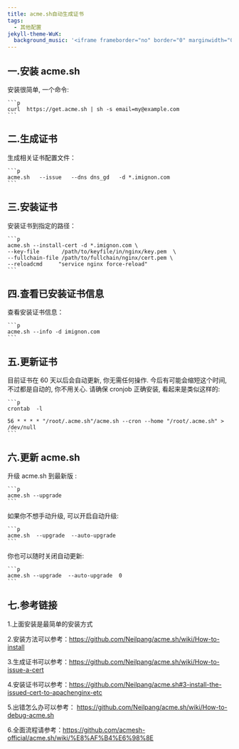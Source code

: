 ```yaml
---
title: acme.sh自动生成证书
tags:
  - 其他配置
jekyll-theme-WuK:
  background_music: '<iframe frameborder="no" border="0" marginwidth="0" marginheight="0" width=100% height=86 src="//music.163.com/outchain/player?type=2&id=27876158&auto=0&height=66"></iframe>'
---
```


## 一.安装 acme.sh
安装很简单, 一个命令:

    ```p
    curl  https://get.acme.sh | sh -s email=my@example.com
    ```
   
## 二.生成证书
生成相关证书配置文件：

    ```p
    acme.sh   --issue   --dns dns_gd   -d *.imignon.com
    ```
    
## 三.安装证书
 安装证书到指定的路径：
 
    ```p
    acme.sh --install-cert -d *.imignon.com \
    --key-file       /path/to/keyfile/in/nginx/key.pem  \
    --fullchain-file /path/to/fullchain/nginx/cert.pem \
    --reloadcmd     "service nginx force-reload"
    ```
## 四.查看已安装证书信息
查看安装证书信息：

    ```p
    acme.sh --info -d imignon.com
    ```
 
## 五.更新证书
目前证书在 60 天以后会自动更新, 你无需任何操作. 今后有可能会缩短这个时间, 不过都是自动的, 你不用关心.
请确保 cronjob 正确安装, 看起来是类似这样的:

    ```p
    crontab  -l

    56 * * * * "/root/.acme.sh"/acme.sh --cron --home "/root/.acme.sh" > /dev/null
    ```

## 六.更新 acme.sh
升级 acme.sh 到最新版 :

    ```p
    acme.sh --upgrade
    ```

如果你不想手动升级, 可以开启自动升级:

    ```p
    acme.sh  --upgrade  --auto-upgrade
    ```
 
你也可以随时关闭自动更新:

    ```p
    acme.sh --upgrade  --auto-upgrade  0
    ```

## 七.参考链接
1.上面安装是最简单的安装方式 

2.安装方法可以参考：https://github.com/Neilpang/acme.sh/wiki/How-to-install

3.生成证书可以参考：https://github.com/Neilpang/acme.sh/wiki/How-to-issue-a-cert

4.安装证书可以参考：https://github.com/Neilpang/acme.sh#3-install-the-issued-cert-to-apachenginx-etc

5.出错怎么办可以参考： https://github.com/Neilpang/acme.sh/wiki/How-to-debug-acme.sh

6.全面流程请参考：https://github.com/acmesh-official/acme.sh/wiki/%E8%AF%B4%E6%98%8E
